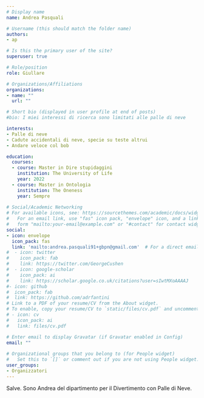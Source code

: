 ```yaml
---
# Display name
name: Andrea Pasquali

# Username (this should match the folder name)
authors:
- ap

# Is this the primary user of the site?
superuser: true

# Role/position
role: Giullare 

# Organizations/Affiliations
organizations:
- name: ""
  url: ""

# Short bio (displayed in user profile at end of posts)
#bio: I miei interessi di ricerca sono limitati alle palle di neve

interests:
- Palle di neve
- Cadute accidentali di neve, specie su teste altrui
- Andare veloce col bob

education:
  courses:
  - course: Master in Dire stupidaggini
    institution: The University of Life
    year: 2022
  - course: Master in Ontologia
    institution: The Oneness
    year: Sempre
  
# Social/Academic Networking
# For available icons, see: https://sourcethemes.com/academic/docs/widgets/#icons
#   For an email link, use "fas" icon pack, "envelope" icon, and a link in the
#   form "mailto:your-email@example.com" or "#contact" for contact widget.
social:
- icon: envelope
  icon_pack: fas
  link: 'mailto:andrea.pasquali91+gbpn@gmail.com'  # For a direct email link, use "mailto:test@example.org".
#  - icon: twitter
#    icon_pack: fab
#    link: https://twitter.com/GeorgeCushen
#  - icon: google-scholar
#    icon_pack: ai
#    link: https://scholar.google.co.uk/citations?user=sIwtMXoAAAAJ
#- icon: github
#  icon_pack: fab
#  link: https://github.com/adrfantini
# Link to a PDF of your resume/CV from the About widget.
# To enable, copy your resume/CV to `static/files/cv.pdf` and uncomment the lines below.  
# - icon: cv
#   icon_pack: ai
#   link: files/cv.pdf

# Enter email to display Gravatar (if Gravatar enabled in Config)
email: ""
  
# Organizational groups that you belong to (for People widget)
#   Set this to `[]` or comment out if you are not using People widget.  
user_groups:
- Organizzatori
---
```


Salve. Sono Andrea del dipartimento per il Divertimento con Palle di Neve.
